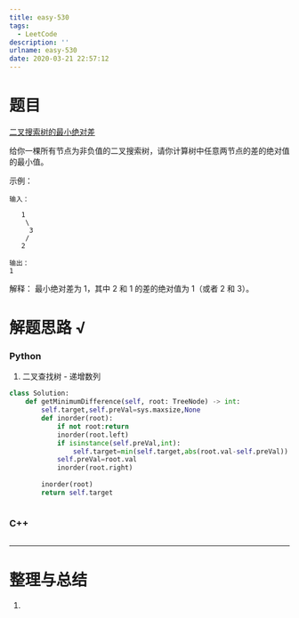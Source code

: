 ```yaml
---
title: easy-530
tags:
  - LeetCode
description: ''
urlname: easy-530
date: 2020-03-21 22:57:12
---
```


# 题目

[二叉搜索树的最小绝对差](https://leetcode-cn.com/problems/minimum-absolute-difference-in-bst/)

给你一棵所有节点为非负值的二叉搜索树，请你计算树中任意两节点的差的绝对值的最小值。

 

示例：

```
输入：

   1
    \
     3
    /
   2

输出：
1
```

解释：
最小绝对差为 1，其中 2 和 1 的差的绝对值为 1（或者 2 和 3）。

# 解题思路 √

### Python

1. 二叉查找树 - 递增数列

```python
class Solution:
    def getMinimumDifference(self, root: TreeNode) -> int:
        self.target,self.preVal=sys.maxsize,None
        def inorder(root):
            if not root:return
            inorder(root.left)
            if isinstance(self.preVal,int):
                self.target=min(self.target,abs(root.val-self.preVal))
            self.preVal=root.val
            inorder(root.right)
        
        inorder(root)
        return self.target
```


```python

```



### C++

```cpp

```

---



# 整理与总结

1. 

